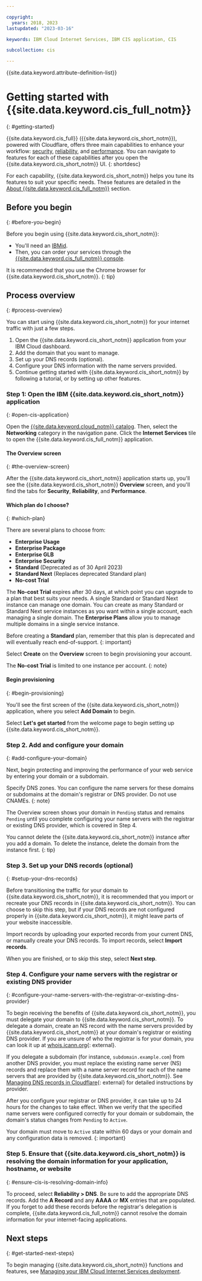 ```yaml
---

copyright:
  years: 2018, 2023
lastupdated: "2023-03-16"

keywords: IBM Cloud Internet Services, IBM CIS application, CIS

subcollection: cis

---
```


{{site.data.keyword.attribute-definition-list}}

# Getting started with {{site.data.keyword.cis_full_notm}}
{: #getting-started}

{{site.data.keyword.cis_full}} ({{site.data.keyword.cis_short_notm}}), powered with Cloudflare, offers three main capabilities to enhance your workflow: [security](/docs/cis?topic=cis-manage-your-ibm-cis-for-optimal-security), [reliability](/docs/cis?topic=cis-manage-your-ibm-cloud-internet-services-deployment-for-optimal-reliability), and [performance](/docs/cis?topic=cis-manage-your-cis-deployment-for-best-performance). You can navigate to features for each of these capabilities after you open the {{site.data.keyword.cis_short_notm}} UI.
{: shortdesc}

For each capability, {{site.data.keyword.cis_short_notm}} helps you tune its features to suit your specific needs. These features are detailed in the [About {{site.data.keyword.cis_full_notm}}](/docs/cis?topic=cis-about-ibm-cloud-internet-services-cis) section.

## Before you begin
{: #before-you-begin}

Before you begin using {{site.data.keyword.cis_short_notm}}:

* You'll need an [IBMid](https://www.ibm.com/account/reg/us-en/signup?formid=urx-19776). 
* Then, you can order your services through the [{{site.data.keyword.cis_full_notm}} console](/catalog/services/internet-services).

It is recommended that you use the Chrome browser for {{site.data.keyword.cis_short_notm}}.
{: tip}

## Process overview
{: #process-overview}

You can start using {{site.data.keyword.cis_short_notm}} for your internet traffic with just a few steps.

1. Open the {{site.data.keyword.cis_short_notm}} application from your IBM Cloud dashboard.
1. Add the domain that you want to manage.
1. Set up your DNS records (optional).
1. Configure your DNS information with the name servers provided.
1. Continue getting started with {{site.data.keyword.cis_short_notm}} by following a tutorial, or by setting up other features.

### Step 1: Open the IBM {{site.data.keyword.cis_short_notm}} application
{: #open-cis-application}

Open the [{{site.data.keyword.cloud_notm}} catalog](/catalog). Then, select the **Networking** category in the navigation pane. Click the **Internet Services** tile to open the {{site.data.keyword.cis_full_notm}} application.

#### The Overview screen
{: #the-overview-screen}

After the {{site.data.keyword.cis_short_notm}} application starts up, you'll see the {{site.data.keyword.cis_short_notm}} **Overview** screen, and you'll find the tabs for **Security**, **Reliability**, and **Performance**.

#### Which plan do I choose?
{: #which-plan}

There are several plans to choose from:

* **Enterprise Usage**
* **Enterprise Package**
* **Enterprise GLB**
* **Enterprise Security**
* **Standard** (Deprecated as of 30 April 2023)
* **Standard Next** (Replaces deprecated Standard plan)
* **No-cost Trial**

The **No-cost Trial** expires after 30 days, at which point you can upgrade to a plan that best suits your needs. A single Standard or Standard Next instance can manage one domain. You can create as many Standard or Standard Next service instances as you want within a single account, each managing a single domain. The **Enterprise Plans** allow you to manage multiple domains in a single service instance.

Before creating a **Standard** plan, remember that this plan is deprecated and will eventually reach end-of-support.
{: important}

Select **Create** on the **Overview** screen to begin provisioning your account.

The **No-cost Trial** is limited to one instance per account.
{: note}

#### Begin provisioning
{: #begin-provisioning}

You'll see the first screen of the {{site.data.keyword.cis_short_notm}} application, where you select **Add Domain** to begin.

Select **Let's get started** from the welcome page to begin setting up {{site.data.keyword.cis_short_notm}}.

### Step 2. Add and configure your domain
{: #add-configure-your-domain}

Next, begin protecting and improving the performance of your web service by entering your domain or a subdomain.

Specify DNS zones. You can configure the name servers for these domains or subdomains at the domain's registrar or DNS provider. Do not use CNAMEs.
{: note}

The Overview screen shows your domain in `Pending` status and remains `Pending` until you complete configuring your name servers with the registrar or existing DNS provider, which is covered in Step 4.

You cannot delete the {{site.data.keyword.cis_short_notm}} instance after you add a domain. To delete the instance, delete the domain from the instance first.
{: tip}

### Step 3. Set up your DNS records (optional)
{: #setup-your-dns-records}

Before transitioning the traffic for your domain to {{site.data.keyword.cis_short_notm}}, it is recommended that you import or recreate your DNS records in {{site.data.keyword.cis_short_notm}}. You can choose to skip this step, but if your DNS records are not configured properly in {{site.data.keyword.cis_short_notm}}, it might leave parts of your website inaccessible.

Import records by uploading your exported records from your current DNS, or manually create your DNS records. To import records, select **Import records**.

When you are finished, or to skip this step, select **Next step**.

### Step 4. Configure your name servers with the registrar or existing DNS provider
{: #configure-your-name-servers-with-the-registrar-or-existing-dns-provider}

To begin receiving the benefits of {{site.data.keyword.cis_short_notm}}, you must delegate your domain to {{site.data.keyword.cis_short_notm}}. To delegate a domain, create an NS record with the name servers provided by {{site.data.keyword.cis_short_notm}} at your domain's registrar or existing DNS provider. If you are unsure of who the registrar is for your domain, you can look it up at [whois.icann.org](https://whois.icann.org/){: external}.

If you delegate a subdomain (for instance, `subdomain.example.com`) from another DNS provider, you must replace the existing name server (NS) records and replace them with a name server record for each of the name servers that are provided by {{site.data.keyword.cis_short_notm}}. See [Managing DNS records in Cloudflare](https://developers.cloudflare.com/dns/manage-dns-records/how-to/create-dns-records/){: external} for detailed instructions by provider.

After you configure your registrar or DNS provider, it can take up to 24 hours for the changes to take effect. When we verify that the specified name servers were configured correctly for your domain or subdomain, the domain's status changes from `Pending` to `Active`. 

Your domain must move to `Active` state within 60 days or your domain and any configuration data is removed.
{: important}

### Step 5. Ensure that {{site.data.keyword.cis_short_notm}} is resolving the domain information for your application, hostname, or website
{: #ensure-cis-is-resolving-domain-info}

To proceed, select **Reliability > DNS**. Be sure to add the appropriate DNS records. Add the **A Record** and any **AAAA** or **MX** entries that are populated. If you forget to add these records before the registrar's delegation is complete, {{site.data.keyword.cis_full_notm}} cannot resolve the domain information for your internet-facing applications.

## Next steps
{: #get-started-next-steps}

To begin managing {{site.data.keyword.cis_short_notm}} functions and features, see [Managing your IBM Cloud Internet Services deployment](/docs/cis?topic=cis-manage-your-cis-deployment).
